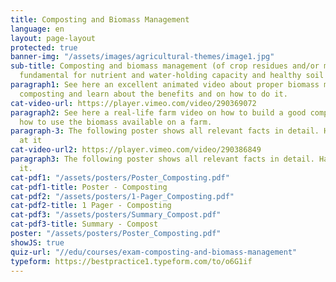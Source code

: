 ```yaml
---
title: Composting and Biomass Management
language: en
layout: page-layout
protected: true
banner-img: "/assets/images/agricultural-themes/image1.jpg"
sub-title: Composting and biomass management (of crop residues and/or manure) are
  fundamental for nutrient and water-holding capacity and healthy soil life.
paragraph1: See here an excellent animated video about proper biomass management and
  composting and learn about the benefits and on how to do it.
cat-video-url: https://player.vimeo.com/video/290369072
paragraph2: See here a real-life farm video on how to build a good compost pile and
  how to use the biomass available on a farm.
paragraph-3: The following poster shows all relevant facts in detail. Have a look
  at it
cat-video-url2: https://player.vimeo.com/video/290386849
paragraph3: The following poster shows all relevant facts in detail. Have a look at
  it.
cat-pdf1: "/assets/posters/Poster_Composting.pdf"
cat-pdf1-title: Poster - Composting
cat-pdf2: "/assets/posters/1-Pager_Composting.pdf"
cat-pdf2-title: 1 Pager - Composting
cat-pdf3: "/assets/posters/Summary_Compost.pdf"
cat-pdf3-title: Summary - Compost
poster: "/assets/posters/Poster_Composting.pdf"
showJS: true
quiz-url: "//edu/courses/exam-composting-and-biomass-management"
typeform: https://bestpractice1.typeform.com/to/o6G1if
---
```


